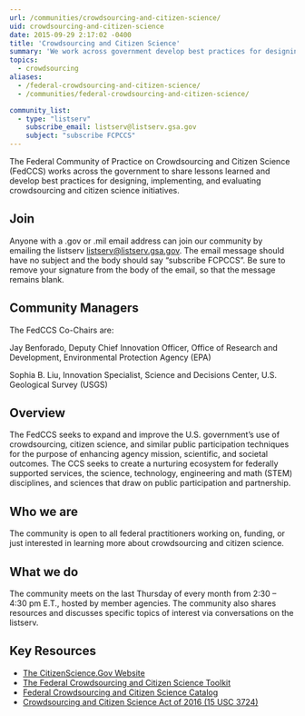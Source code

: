 ```yaml
---
url: /communities/crowdsourcing-and-citizen-science/
uid: crowdsourcing-and-citizen-science
date: 2015-09-29 2:17:02 -0400
title: 'Crowdsourcing and Citizen Science'
summary: 'We work across government develop best practices for designing, implementing, and evaluating crowdsourcing and citizen science initiatives.'
topics:
  - crowdsourcing
aliases:
  - /federal-crowdsourcing-and-citizen-science/
  - /communities/federal-crowdsourcing-and-citizen-science/

community_list:
  - type: "listserv"
    subscribe_email: listserv@listserv.gsa.gov
    subject: "subscribe FCPCCS"
---
```


The Federal Community of Practice on Crowdsourcing and Citizen Science (FedCCS) works across the government to share lessons learned and develop best practices for designing, implementing, and evaluating crowdsourcing and citizen science initiatives.

## Join

Anyone with a .gov or .mil email address can join our community by emailing the listserv [listserv@listserv.gsa.gov](mailto:listserv@listserv.gsa.gov?subject=&amp;body=subscribe%20FCPCCS). The email message should have no subject and the body should say “subscribe FCPCCS”.  Be sure to remove your signature from the body of the email, so that the message remains blank.

## Community Managers

The FedCCS Co-Chairs are:

Jay Benforado, Deputy Chief Innovation Officer, Office of Research and Development, Environmental Protection Agency (EPA)

Sophia B. Liu, Innovation Specialist, Science and Decisions Center, U.S. Geological Survey  (USGS)

## Overview
The FedCCS seeks to expand and improve the U.S. government’s use of crowdsourcing, citizen science, and similar public participation techniques for the purpose of enhancing agency mission, scientific, and societal outcomes. The CCS seeks to create a nurturing ecosystem for federally supported services, the science, technology, engineering and math (STEM) disciplines, and sciences that draw on public participation and partnership.

## Who we are
The community is open to all federal practitioners working on, funding, or just interested in learning more about crowdsourcing and citizen science.

## What we do
The community meets on the last Thursday of every month from 2:30 – 4:30 pm E.T., hosted by member agencies. The community also shares resources and discusses specific topics of interest via conversations on the listserv.

## Key Resources

*   [The CitizenScience.Gov Website](https://www.citizenscience.gov/)
*   [The Federal Crowdsourcing and Citizen Science Toolkit](https://www.citizenscience.gov/toolkit/)
*   [Federal Crowdsourcing and Citizen Science Catalog](https://www.citizenscience.gov/catalog/)
*   [Crowdsourcing and Citizen Science Act of 2016 (15 USC 3724)](http://uscode.house.gov/view.xhtml?req=granuleid:USC-prelim-title15-section3724&num=0&edition=prelim)
